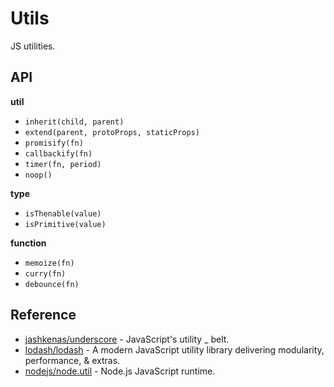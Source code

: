 Utils
=====
JS utilities.

## API

**util**

- `inherit(child, parent)`
- `extend(parent, protoProps, staticProps)`
- `promisify(fn)`
- `callbackify(fn)`
- `timer(fn, period)`
- `noop()`

**type**

- `isThenable(value)`
- `isPrimitive(value)`

**function**

- `memoize(fn)`
- `curry(fn)`
- `debounce(fn)`


## Reference
- [jashkenas/underscore](https://github.com/jashkenas/underscore) - JavaScript's utility _ belt.
- [lodash/lodash](https://github.com/lodash/lodash) - A modern JavaScript utility library delivering modularity, performance, & extras.
- [nodejs/node.util](https://github.com/nodejs/node) - Node.js JavaScript runtime.
